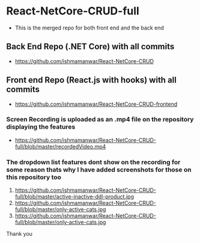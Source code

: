 # React-NetCore-CRUD-full
- This is the merged repo for both front end and the back end

## Back End Repo (.NET Core) with all commits
- https://github.com/ishmamanwar/React-NetCore-CRUD
## Front end Repo (React.js with hooks) with all commits
- https://github.com/ishmamanwar/React-NetCore-CRUD-frontend

### Screen Recording is uploaded as an .mp4 file on the repository displaying the features
- https://github.com/ishmamanwar/React-NetCore-CRUD-full/blob/master/recordedVideo.mp4
### The dropdown list features dont show on the recording for some reason thats why I have added screenshots for those on this repository too
1. https://github.com/ishmamanwar/React-NetCore-CRUD-full/blob/master/active-inactive-ddl-product.jpg
2. https://github.com/ishmamanwar/React-NetCore-CRUD-full/blob/master/only-active-cats.jpg
3. https://github.com/ishmamanwar/React-NetCore-CRUD-full/blob/master/only-active-cats.jpg

Thank you
